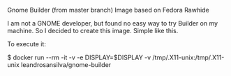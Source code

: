 Gnome Builder (from master branch) Image based on Fedora Rawhide

I am not a GNOME developer, but found no easy way to try Builder on my machine.
So I decided to create this image. Simple like this.

To execute it:

$ docker run --rm -it  -v -e DISPLAY=$DISPLAY -v /tmp/.X11-unix:/tmp/.X11-unix leandrosansilva/gnome-builder
